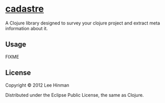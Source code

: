# [cadastre](https://en.wikipedia.org/wiki/Cadastre)

A Clojure library designed to survey your clojure project and extract
meta information about it.

## Usage

FIXME

## License

Copyright © 2012 Lee Hinman

Distributed under the Eclipse Public License, the same as Clojure.
